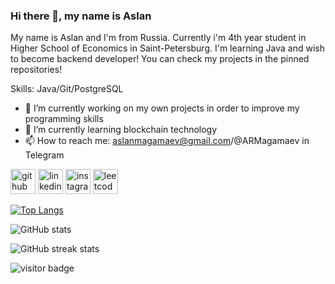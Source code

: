 ### Hi there 👋, my name is Aslan
My name is Aslan and I'm from Russia. Currently i'm 4th year student in Higher School of Economics in Saint-Petersburg. I'm learning Java and wish to become backend developer! You can check my projects in the pinned repositories! 

Skills: Java/Git/PostgreSQL

- 🔭 I’m currently working on my own projects in order to improve my programming skills 
- 🌱 I’m currently learning blockchain technology 
- 📫 How to reach me: aslanmagamaev@gmail.com/@ARMagamaev in Telegram 



[<img src='https://cdn.jsdelivr.net/npm/simple-icons@3.0.1/icons/github.svg' alt='github' height='40'>](https://github.com/Aslan2500)  [<img src='https://cdn.jsdelivr.net/npm/simple-icons@3.0.1/icons/linkedin.svg' alt='linkedin' height='40'>](https://www.linkedin.com/in/aslan-magamaev-40773b228/)  [<img src='https://cdn.jsdelivr.net/npm/simple-icons@3.0.1/icons/instagram.svg' alt='instagram' height='40'>](https://www.instagram.com/qojcva/)  [<img src='https://cdn.jsdelivr.net/npm/simple-icons@3.0.1/icons/leetcode.svg' alt='leetcode' height='40'>](https://leetcode.com/Aslan_2500/)  

[![Top Langs](https://github-readme-stats.vercel.app/api/top-langs/?username=Aslan2500)](https://github.com/anuraghazra/github-readme-stats)

![GitHub stats](https://github-readme-stats.vercel.app/api?username=Aslan2500&show_icons=true)  

![GitHub streak stats](https://github-readme-streak-stats.herokuapp.com/?user=Aslan2500)

![visitor badge](https://visitor-badge.glitch.me/badge?page_id=jwenjian.visitor-badge)
